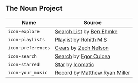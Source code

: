 ## The Noun Project

| Name                 | Source                                                                                                                 |
-----------------------|------------------------------------------------------------------------------------------------------------------------|
| ``icon-explore``     | [Search List](http://thenounproject.com/term/search-list/29506/) by [Ben Ehmke](http://thenounproject.com/bemky/)      |
| ``icon-playlists``   | [Playlist](http://thenounproject.com/term/playlist/56188/) by [Rohith M S](http://thenounproject.com/rohithdezinr/)    |
| ``icon-preferences`` | [Gears](http://thenounproject.com/term/gears/50446/) by [Zech Nelson](http://thenounproject.com/zechnelson/)           |
| ``icon-search``      | [Search](http://thenounproject.com/term/search/14173/) by [Egor Culcea](http://thenounproject.com/egor.c/)             |
| ``icon-starred``     | [Star](http://thenounproject.com/term/star/18944/) by [Icomatic](http://thenounproject.com/Icomatic/)                  |
| ``icon-your_music``  | [Record](http://thenounproject.com/term/record/15789/) by [Matthew Ryan Miller](http://thenounproject.com/mattermill/) |
